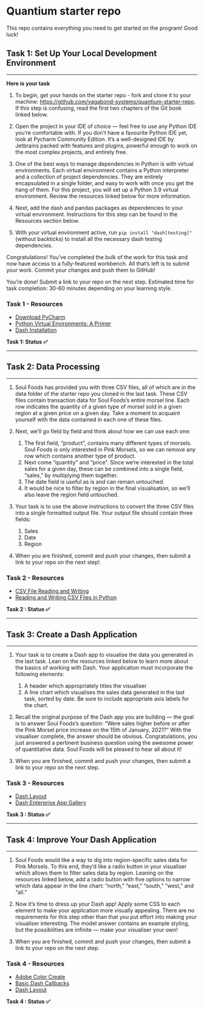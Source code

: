 # Quantium starter repo
This repo contains everything you need to get started on the program! Good luck!

## Task 1: Set Up Your Local Development Environment
---

**Here is your task**

1. To begin, get your hands on the starter repo - fork and clone it to your machine: https://github.com/vagabond-systems/quantium-starter-repo. If this step is confusing, read the first two chapters of the Git book linked below.
 
2. Open the project in your IDE of choice — feel free to use any Python IDE you’re comfortable with. If you don’t have a favourite Python IDE yet, look at Pycharm Community Edition. It’s a well-designed IDE by Jetbrains packed with features and plugins, powerful enough to work on the most complex projects, and entirely free.
 
3. One of the best ways to manage dependencies in Python is with virtual environments. Each virtual environment contains a Python interpreter and a collection of project dependencies. They are entirely encapsulated in a single folder, and easy to work with once you get the hang of them. For this project, you will set up a Python 3.9 virtual environment. Review the resources linked below for more information.
 
4. Next, add the dash and pandas packages as dependencies to your virtual environment. Instructions for this step can be found in the Resources section below.
 
5. With your virtual environment active, run `pip install "dash[testing]"` (without backticks) to install all the necessary dash testing dependencies.

Congratulations! You’ve completed the bulk of the work for this task and now have access to a fully-featured workbench. All that’s left is to submit your work. Commit your changes and push them to GitHub!

You’re done! Submit a link to your repo on the next step.
Estimated time for task completion: 30-60 minutes depending on your learning style.
<br>

### Task 1 - Resources

* [Download PyCharm](https://www.jetbrains.com/pycharm/download/#section=linux)
* [Python Virtual Environments: A Primer](https://realpython.com/python-virtual-environments-a-primer/)
* [Dash Installation](https://dash.plotly.com/installation)

**Task 1: Status ✅**

---

## Task 2: Data Processing
---
1. Soul Foods has provided you with three CSV files, all of which are in the data folder of the starter repo you cloned in the last task. These CSV files contain transaction data for Soul Foods’s entire morsel line. Each row indicates the quantity of a given type of morsel sold in a given region at a given price on a given day. Take a moment to acquaint yourself with the data contained in each one of these files.
 
2. Next, we’ll go field by field and think about how we can use each one:
    1. The first field, “product”, contains many different types of morsels. Soul Foods is only interested in Pink Morsels, so we can remove any row which contains another type of product.
    2. Next come “quantity” and “price”. Since we’re interested in the total sales for a given day, these can be combined into a single field, “sales,” by multiplying them together.
    3. The date field is useful as is and can remain untouched.
    4. It would be nice to filter by region in the final visualisation, so we’ll also leave the region field untouched.
 
3. Your task is to use the above instructions to convert the three CSV files into a single formatted output file. Your output file should contain three fields:
    1. Sales
    2. Date
    3. Region
 
4. When you are finished, commit and push your changes, then submit a link to your repo on the next step!.


### Task 2 - Resources

* [CSV File Reading and Writing](https://docs.python.org/3/library/csv.html)
* [Reading and Writing CSV Files in Python](https://realpython.com/python-csv/)

**Task 2 : Status ✅**

---
## Task 3: Create a Dash Application
---
1. Your task is to create a Dash app to visualise the data you generated in the last task. Lean on the resources linked below to learn more about the basics of working with Dash. Your application must incorporate the following elements:
    1. A header which appropriately titles the visualiser
    2. A line chart which visualises the sales data generated in the last task, sorted by date. Be sure to include appropriate axis labels for the chart.
 
2. Recall the original purpose of the Dash app you are building — the goal is to answer Soul Foods’s question: “Were sales higher before or after the Pink Morsel price increase on the 15th of January, 2021?” With the visualiser complete, the answer should be obvious. Congratulations, you just answered a pertinent business question using the awesome power of quantitative data. Soul Foods will be pleased to hear all about it!
 
3. When you are finished, commit and push your changes, then submit a link to your repo on the next step.


### Task 3 - Resources

* [Dash Layout](https://dash.plotly.com/layout)
* [Dash Enterprise App Gallery](https://dash.gallery/Portal/)

**Task 3 : Status ✅**

---
## Task 4: Improve Your Dash Application
---

1. Soul Foods would like a way to dig into region-specific sales data for Pink Morsels. To this end, they’d like a radio button in your visualiser which allows them to filter sales data by region. Leaning on the resources linked below, add a radio button with five options to narrow which data appear in the line chart: “north,” “east,” “south,” “west,” and “all.”
 
2. Now it’s time to dress up your Dash app! Apply some CSS to each element to make your application more visually appealing. There are no requirements for this step other than that you put effort into making your visualiser interesting. The model answer contains an example styling, but the possibilities are infinite — make your visualiser your own!
 
3. When you are finished, commit and push your changes, then submit a link to your repo on the next step.

### Task 4 - Resources

* [Adobe Color Create](https://color.adobe.com/create/color-wheel)
* [Basic Dash Callbacks](https://dash.plotly.com/basic-callbacks)
* [Dash Layout](https://dash.plotly.com/layout)

**Task 4 : Status ✅**
